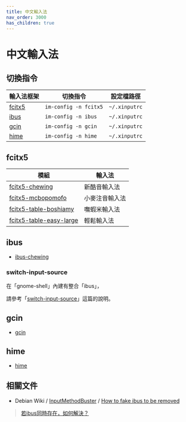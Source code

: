 ```yaml
---
title: 中文輸入法
nav_order: 3000
has_children: true
---
```



# 中文輸入法

## 切換指令

| 輸入法框架 | 切換指令 | 設定檔路徑 |
| --- | --- | --- |
| [fcitx5](#fcitx5) | `im-config -n fcitx5` | `~/.xinputrc` |
| [ibus](#ibus) | `im-config -n ibus` | `~/.xinputrc` |
| [gcin](#gcin) | `im-config -n gcin` | `~/.xinputrc` |
| [hime](#hime) | `im-config -n hime` | `~/.xinputrc` |


## fcitx5

| 模組 | 輸入法 |
| --- | --- |
| [fcitx5-chewing](https://samwhelp.github.io/note-about-ubuntu/read/subject/im/fcitx5/fcitx5-chewing.html) | 新酷音輸入法 |
| [fcitx5-mcbopomofo](https://samwhelp.github.io/note-about-ubuntu/read/subject/im/fcitx5/fcitx5-mcbopomofo.html) | 小麥注音輸入法 |
| [fcitx5-table-boshiamy](https://samwhelp.github.io/note-about-ubuntu/read/subject/im/fcitx5/howto/install-fcitx5-table-boshiamy.html) | 嘸蝦米輸入法 |
| [fcitx5-table-easy-large](https://samwhelp.github.io/note-about-ubuntu/read/subject/im/fcitx5/howto/install-fcitx5-table-easy-large.html) | 輕鬆輸入法 |


## ibus

* [ibus-chewing](https://samwhelp.github.io/note-about-ubuntu/read/subject/im/ibus/ibus-chewing.html)


### switch-input-source

在「gnome-shell」內建有整合「ibus」，

請參考「[switch-input-source](https://samwhelp.github.io/note-about-ubuntu/read/flavours/ubuntu/adjustment/switch-input-source.html)」這篇的說明。


## gcin

* [gcin](https://samwhelp.github.io/note-about-ubuntu/read/subject/im/gcin.html)


## hime

* [hime](https://samwhelp.github.io/note-about-ubuntu/read/subject/im/hime.html)


## 相關文件

* Debian Wiki / [InputMethodBuster](https://wiki.debian.org/InputMethodBuster) / [How to fake ibus to be removed](https://wiki.debian.org/InputMethodBuster#How_to_fake_ibus_to_be_removed)

> [若ibus同時存在，如何解決？](https://samwhelp.github.io/note-about-ubuntu/read/subject/im/howto/how_to_fake_ibus_to_be_removed.html)
